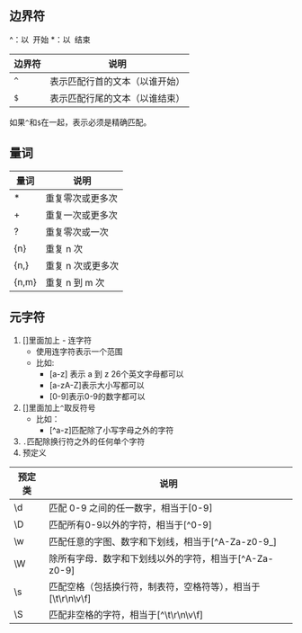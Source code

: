 ##  边界符

^：以` `开始
\*：以` `结束

| 边界符 | 说明              |
| --- | --------------- |
| `^` | 表示匹配行首的文本（以谁开始） |
| `$` | 表示匹配行尾的文本（以谁结束） |
如果`^`和`$`在一起，表示必须是精确匹配。


## 量词

| 量词    | 说明         |
| ----- | ---------- |
| *     | 重复零次或更多次   |
| +     | 重复一次或更多次   |
| ?     | 重复零次或一次    |
| {n}   | 重复 n 次     |
| {n,}  | 重复 n 次或更多次 |
| {n,m} | 重复 n 到 m 次 |

## 元字符
1. []里面加上 - 连字符
	* 使用连字符表示一个范围
	* 比如:
		* [a-z] 表示 a 到 z 26个英文字母都可以
		* [a-zA-Z]表示大小写都可以
		* [0-9]表示0-9的数字都可以
2. []里面加上`^`取反符号
	* 比如：
		* [\^a-z]匹配除了小写字母之外的字符
3. `.`匹配除换行符之外的任何单个字符
4. 预定义

| 预定类 | 说明                                   |
| --- | ------------------------------------ |
| \d  | 匹配 0-9 之间的任一数字，相当于[0-9]              |
| \D  | 匹配所有0-9以外的字符，相当于[\^0-9]              |
| \w  | 匹配任意的字图、数字和下划线，相当于[\^A-Za-z0-9_]     |
| \W  | 除所有字母．数字和下划线以外的字符，相当于[\^A-Za-z0-9]   |
| \s  | 匹配空格（包括换行符，制表符，空格符等），相当于[\t\r\n\v\f] |
| \S  | 匹配非空格的字符，相当于[\^\t\r\n\v\f]           |
